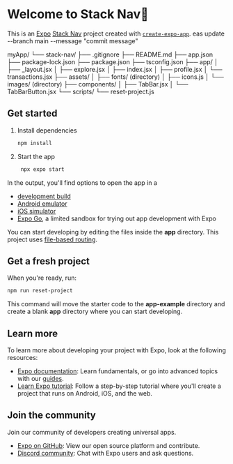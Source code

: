 # Welcome to Stack Nav👋

This is an [Expo](https://expo.dev) [Stack Nav](exp://u.expo.dev/4fb3ff7d-a75f-4f4f-bd0d-993ff44a5c00/group/785c5952-e394-4796-988a-b5c161dcab6c) project created with [`create-expo-app`](https://www.npmjs.com/package/create-expo-app).
eas update --branch main --message "commit message"

myApp/
└── stack-nav/
    ├── .gitignore
    ├── README.md
    ├── app.json
    ├── package-lock.json
    ├── package.json
    ├── tsconfig.json
    ├── app/
    │   ├── _layout.jsx
    │   ├── explore.jsx
    │   ├── index.jsx
    │   ├── profile.jsx
    │   └── transactions.jsx
    ├── assets/
    │   ├── fonts/ (directory)
    │   ├── icons.js
    │   └── images/ (directory)
    ├── components/
    │   ├── TabBar.jsx
    │   └── TabBarButton.jsx
    └── scripts/
        └── reset-project.js

## Get started

1. Install dependencies

   ```bash
   npm install
   ```

2. Start the app

   ```bash
    npx expo start
   ```

In the output, you'll find options to open the app in a

- [development build](https://docs.expo.dev/develop/development-builds/introduction/)
- [Android emulator](https://docs.expo.dev/workflow/android-studio-emulator/)
- [iOS simulator](https://docs.expo.dev/workflow/ios-simulator/)
- [Expo Go](https://expo.dev/go), a limited sandbox for trying out app development with Expo

You can start developing by editing the files inside the **app** directory. This project uses [file-based routing](https://docs.expo.dev/router/introduction).

## Get a fresh project

When you're ready, run:

```bash
npm run reset-project
```

This command will move the starter code to the **app-example** directory and create a blank **app** directory where you can start developing.

## Learn more

To learn more about developing your project with Expo, look at the following resources:

- [Expo documentation](https://docs.expo.dev/): Learn fundamentals, or go into advanced topics with our [guides](https://docs.expo.dev/guides).
- [Learn Expo tutorial](https://docs.expo.dev/tutorial/introduction/): Follow a step-by-step tutorial where you'll create a project that runs on Android, iOS, and the web.

## Join the community

Join our community of developers creating universal apps.

- [Expo on GitHub](https://github.com/expo/expo): View our open source platform and contribute.
- [Discord community](https://chat.expo.dev): Chat with Expo users and ask questions.
